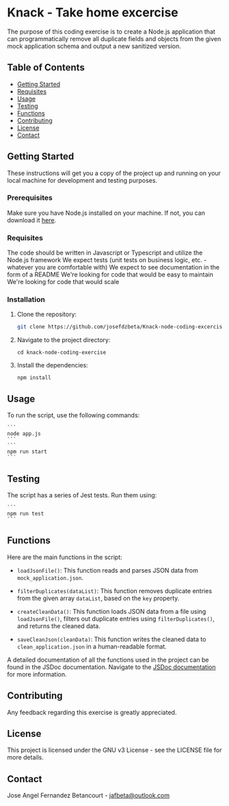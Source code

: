 # Knack - Take home excercise

The purpose of this coding exercise is to create a Node.js application that can programmatically remove all duplicate fields and objects from the given mock application schema and output a new sanitized version.

## Table of Contents
- [Getting Started](#getting-started)
- [Requisites](#requisites)
- [Usage](#usage)
- [Testing](#testing)
- [Functions](#functions)
- [Contributing](#contributing)
- [License](#license)
- [Contact](#contact)

## Getting Started

These instructions will get you a copy of the project up and running on your local machine for development and testing purposes.

### Prerequisites

Make sure you have Node.js installed on your machine. If not, you can download it [here](https://nodejs.org/en/download/).

### Requisites

The code should be written in Javascript or Typescript and utilize the Node.js framework
We expect tests (unit tests on business logic, etc. - whatever you are comfortable with)
We expect to see documentation in the form of a README
We're looking for code that would be easy to maintain
We're looking for code that would scale

### Installation

1. Clone the repository:

    ```bash
    git clone https://github.com/josefdzbeta/Knack-node-coding-excercise.git
    ```

2. Navigate to the project directory:

    ```
    cd knack-node-coding-exercise
    ```

3. Install the dependencies:

    ```
    npm install
    ```
## Usage

To run the script, use the following commands:

    ```
    node app.js
    ```
    ```
    npm run start
    ```

## Testing

The script has a series of Jest tests. Run them using:

    ```
    npm run test
    ```

## Functions

Here are the main functions in the script:

- `loadJsonFile()`: This function reads and parses JSON data from `mock_application.json`.

- `filterDuplicates(dataList)`: This function removes duplicate entries from the given array `dataList`, based on the `key` property.

- `createCleanData()`: This function loads JSON data from a file using `loadJsonFile()`, filters out duplicate entries using `filterDuplicates()`, and returns the cleaned data.

- `saveCleanJson(cleanData)`: This function writes the cleaned data to `clean_application.json` in a human-readable format.

A detailed documentation of all the functions used in the project can be found in the JSDoc documentation. Navigate to the [JSDoc documentation](./documentation/index.html) for more information.

## Contributing

Any feedback regarding this exercise is greatly appreciated.

## License

This project is licensed under the GNU v3 License - see the LICENSE file for more details.

## Contact

Jose Angel Fernandez Betancourt - jafbeta@outlook.com
